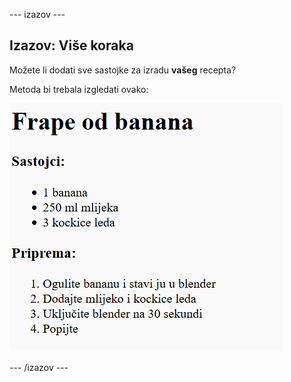 \--- izazov \---

## Izazov: Više koraka

Možete li dodati sve sastojke za izradu **vašeg** recepta?

Metoda bi trebala izgledati ovako:

![screenshot](images/recipe-more-method.png)

\--- /izazov \---